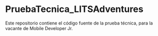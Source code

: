 # PruebaTecnica_LITSAdventures
Este repositorio contiene el código fuente de la prueba técnica, para la vacante de Mobile Developer Jr.

